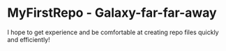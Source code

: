 # MyFirstRepo - Galaxy-far-far-away
I hope to get experience and be comfortable at creating repo files quickly and efficiently!
